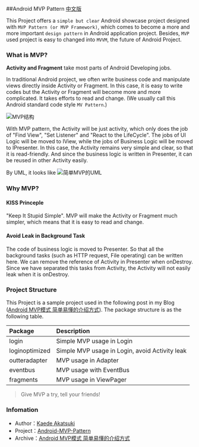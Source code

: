 ##Android MVP Pattern
[中文版](/doc/readme-cn.md)

This Project offers a `simple but clear` Android showcase project designed with `MVP Pattern (or MVP Framework)`, which comes to become a more and more important `design pattern` in Android application project. Besides, `MVP` used project is easy to changed into `MVVM`, the future of Android Project.

### What is MVP?
**Activity and Fragment** take most parts of Android Developing jobs. 

In traditional Android project, we often write business code and manipulate views directly inside Activity or Fragment. In this case, it is easy to write codes but the Activity or Fragment will become more and more complicated. It takes efforts to read and change. (We usually call this Android standard code style `MV Pattern`.)

![MVP结构](http://7xih5c.com1.z0.glb.clouddn.com/15-10-11/2114527.jpg "MVP结构")

With MVP pattern, the Activity will be just activity, which only does the job of "Find View", "Set Listener" and "React to the LifeCycle". The jobs of  UI Logic will be moved to IView, while the jobs of Business Logic will be moved to IPresenter. In this case, the Activity remains very simple and clear, so that it is read-friendly. And since the business logic is written in Presenter, it can be reused in other Activity easily.

By UML, it looks like
![简单MVP的UML](http://7xih5c.com1.z0.glb.clouddn.com/15-10-12/94032090.jpg "简单MVP的UML")

### Why MVP?

#### KISS Princeple
"Keep It Stupid Simple". MVP will make the Activity or Fragment much simpler, which means that it is easy to read and change.

#### Avoid Leak in Background Task
The code of business logic is moved to Presenter. So that all the background tasks (such as HTTP request, File operating) can be written here. We can remove the reference of Activity in  Presenter when onDestroy. Since we have separated this tasks from Activity, the Activity will not easily leak when it is onDestroy. 


### Project Structure
This Project is a sample project used in the following post in my Blog ([Android MVP模式 简单易懂的介绍方式](http://kaedea.com/2015/10/11/android-mvp-pattern)). The package structure is as the following table. 

| Package | Description | 
| :------- | :------ | 
| login | Simple MVP usage in Login |
| loginoptimized | Simple MVP usage in Login, avoid Activity leak |
| outteradapter | MVP usage in Adapter |
| eventbus | MVP usage with EventBus |
| fragments | MVP usage in ViewPager |

>Give MVP a try, tell your friends!

### Infomation

- Author：[Kaede Akatsuki](http://kaedea.com)
- Project：[Android-MVP-Pattern](https://github.com/kaedea/Android-MVP-Pattern)
- Archive：[Android MVP模式 简单易懂的介绍方式](http://kaedea.com/2015/10/11/android-mvp-pattern)





